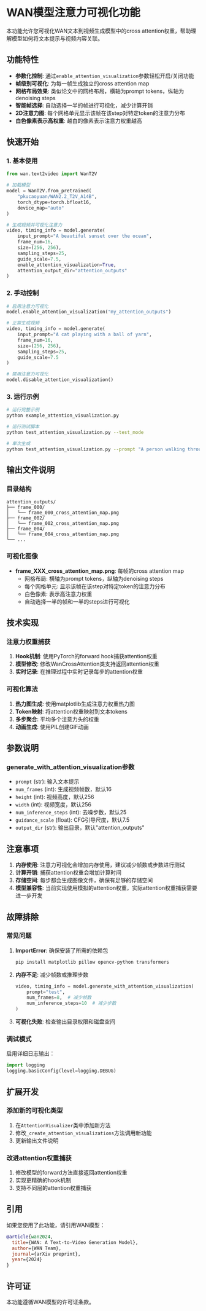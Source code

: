 # WAN模型注意力可视化功能

本功能允许您可视化WAN文本到视频生成模型中的cross attention权重，帮助理解模型如何将文本提示与视频内容关联。

## 功能特性

- **参数化控制**: 通过`enable_attention_visualization`参数轻松开启/关闭功能
- **帧级别可视化**: 为每一帧生成独立的cross attention map
- **网格布局效果**: 类似论文中的网格布局，横轴为prompt tokens，纵轴为denoising steps
- **智能帧选择**: 自动选择一半的帧进行可视化，减少计算开销
- **2D注意力图**: 每个网格单元显示该帧在该step对特定token的注意力分布
- **白色像素表示高权重**: 越白的像素表示注意力权重越高

## 快速开始

### 1. 基本使用

```python
from wan.text2video import WanT2V

# 加载模型
model = WanT2V.from_pretrained(
    "pkucaoyuan/WAN2.2_T2V_A14B",
    torch_dtype=torch.bfloat16,
    device_map="auto"
)

# 生成视频并可视化注意力
video, timing_info = model.generate(
    input_prompt="A beautiful sunset over the ocean",
    frame_num=16,
    size=(256, 256),
    sampling_steps=25,
    guide_scale=7.5,
    enable_attention_visualization=True,
    attention_output_dir="attention_outputs"
)
```

### 2. 手动控制

```python
# 启用注意力可视化
model.enable_attention_visualization("my_attention_outputs")

# 正常生成视频
video, timing_info = model.generate(
    input_prompt="A cat playing with a ball of yarn",
    frame_num=16,
    size=(256, 256),
    sampling_steps=25,
    guide_scale=7.5
)

# 禁用注意力可视化
model.disable_attention_visualization()
```

### 3. 运行示例

```bash
# 运行完整示例
python example_attention_visualization.py

# 运行测试脚本
python test_attention_visualization.py --test_mode

# 单次生成
python test_attention_visualization.py --prompt "A person walking through a forest"
```

## 输出文件说明

### 目录结构

```
attention_outputs/
├── frame_000/
│   └── frame_000_cross_attention_map.png
├── frame_002/
│   └── frame_002_cross_attention_map.png
├── frame_004/
│   └── frame_004_cross_attention_map.png
└── ...
```

### 可视化图像

- **frame_XXX_cross_attention_map.png**: 每帧的cross attention map
  - 网格布局: 横轴为prompt tokens，纵轴为denoising steps
  - 每个网格单元: 显示该帧在该step对特定token的注意力分布
  - 白色像素: 表示高注意力权重
  - 自动选择一半的帧和一半的steps进行可视化

## 技术实现

### 注意力权重捕获

1. **Hook机制**: 使用PyTorch的forward hook捕获attention权重
2. **模型修改**: 修改WanCrossAttention类支持返回attention权重
3. **实时记录**: 在推理过程中实时记录每步的attention权重

### 可视化算法

1. **热力图生成**: 使用matplotlib生成注意力权重热力图
2. **Token映射**: 将attention权重映射到文本tokens
3. **多步聚合**: 平均多个注意力头的权重
4. **动画生成**: 使用PIL创建GIF动画

## 参数说明

### generate_with_attention_visualization参数

- `prompt` (str): 输入文本提示
- `num_frames` (int): 生成视频帧数，默认16
- `height` (int): 视频高度，默认256
- `width` (int): 视频宽度，默认256
- `num_inference_steps` (int): 去噪步数，默认25
- `guidance_scale` (float): CFG引导尺度，默认7.5
- `output_dir` (str): 输出目录，默认"attention_outputs"

## 注意事项

1. **内存使用**: 注意力可视化会增加内存使用，建议减少帧数或步数进行测试
2. **计算开销**: 捕获attention权重会增加计算时间
3. **存储空间**: 每步都会生成图像文件，确保有足够的存储空间
4. **模型兼容性**: 当前实现使用模拟的attention权重，实际attention权重捕获需要进一步开发

## 故障排除

### 常见问题

1. **ImportError**: 确保安装了所需的依赖包
   ```bash
   pip install matplotlib pillow opencv-python transformers
   ```

2. **内存不足**: 减少帧数或推理步数
   ```python
   video, timing_info = model.generate_with_attention_visualization(
       prompt="test",
       num_frames=8,  # 减少帧数
       num_inference_steps=10  # 减少步数
   )
   ```

3. **可视化失败**: 检查输出目录权限和磁盘空间

### 调试模式

启用详细日志输出：
```python
import logging
logging.basicConfig(level=logging.DEBUG)
```

## 扩展开发

### 添加新的可视化类型

1. 在`AttentionVisualizer`类中添加新方法
2. 修改`_create_attention_visualizations`方法调用新功能
3. 更新输出文件说明

### 改进attention权重捕获

1. 修改模型的forward方法直接返回attention权重
2. 实现更精确的hook机制
3. 支持不同层的attention权重捕获

## 引用

如果您使用了此功能，请引用WAN模型：

```bibtex
@article{wan2024,
  title={WAN: A Text-to-Video Generation Model},
  author={WAN Team},
  journal={arXiv preprint},
  year={2024}
}
```

## 许可证

本功能遵循WAN模型的许可证条款。
